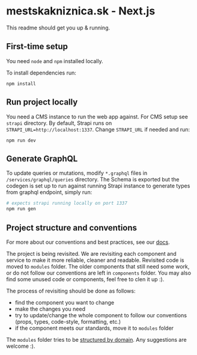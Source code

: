 # mestskakniznica.sk - Next.js

This readme should get you up & running.

## First-time setup

You need `node` and `npm` installed locally.

To install dependencies run:

```
npm install
```

## Run project locally

You need a CMS instance to run the web app against. For CMS setup see `strapi` directory.
By default, Strapi runs on `STRAPI_URL=http://localhost:1337`. Change `STRAPI_URL` if needed and run:

```
npm run dev
```

## Generate GraphQL

To update queries or mutations, modify `*.graphql` files in `/services/graphql/queries` directory.
The Schema is exported but the codegen is set up to run against running Strapi instance to generate types from
graphql endpoint, simply run:

```bash
# expects strapi running locally on port 1337
npm run gen
```

## Project structure and conventions

For more about our conventions and best practices, see our [docs](https://bratislava.github.io/).

The project is being revisited. We are revisiting each component and service to make it more reliable, cleaner and
readable.
Revisited code is moved to `modules` folder. The older components that still need some work, or do not follow our
conventions
are left in `components` folder. You may also find some unused code or components, feel free to clen it up :).

The process of revisiting should be done as follows:

- find the component you want to change
- make the changes you need
- try to update/change the whole component to follow our conventions (props, types, code-style, formatting, etc.)
- if the component meets our standards, move it to `modules` folder

The `modules` folder tries to be [structured by domain](https://alexkondov.com/tao-of-react/#group-by-route-module). Any
suggestions are welcome :).
